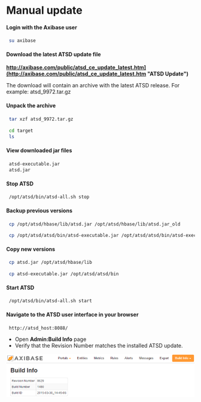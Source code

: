 # Manual update

#### Login with the Axibase user

```sh
 su axibase                                                               
```

#### Download the latest ATSD update file

**http://axibase.com/public/atsd_ce_update_latest.htm](http://axibase.com/public/atsd_ce_update_latest.htm "ATSD Update")**

The download will contain an archive with the latest ATSD release. For
example: atsd\_9972.tar.gz

#### Unpack the archive

```sh
 tar xzf atsd_9972.tar.gz                                                 
```

```sh
 cd target                                                                
 ls                                                                       
```

#### View downloaded jar files

```sh
 atsd-executable.jar                                                      
 atsd.jar                                                                 
```

#### Stop ATSD

```sh
 /opt/atsd/bin/atsd-all.sh stop                                           
```

#### Backup previous versions

```sh
 cp /opt/atsd/hbase/lib/atsd.jar /opt/atsd/hbase/lib/atsd.jar_old         
```

```sh
 cp /opt/atsd/atsd/bin/atsd-executable.jar /opt/atsd/atsd/bin/atsd-executable.jar_old                                                             
```

#### Copy new versions

```sh
 cp atsd.jar /opt/atsd/hbase/lib                                          
```

```sh
 cp atsd-executable.jar /opt/atsd/atsd/bin                                
```

#### Start ATSD

```sh
 /opt/atsd/bin/atsd-all.sh start                                          
```

#### Navigate to the ATSD user interface in your browser

```sh
 http://atsd_host:8088/
```

* Open **Admin:Build Info** page
* Verify that the Revision Number matches the installed ATSD update.

![](images/ATSD_build_info.png "ATSD_build_info")
